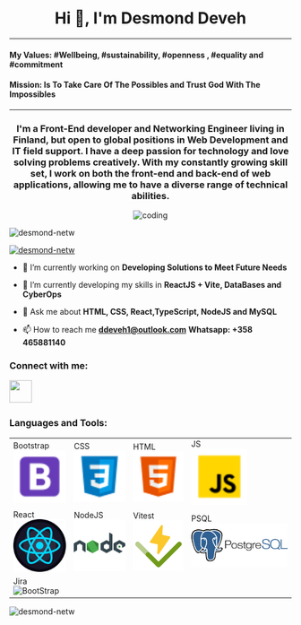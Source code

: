 <h1 align="center">Hi 👋, I'm Desmond Deveh</h1>
<hr>
<h4>My Values: #Wellbeing, #sustainability, #openness , #equality and #commitment  </h4>
<h4> Mission: Is To Take Care Of The Possibles and Trust God With The Impossibles </h4>
<hr>
<h3 align="center">
  I'm a Front-End developer and Networking Engineer living in Finland, but open to global positions in Web Development and IT field support. 
  I have a deep passion for technology and love solving problems creatively. 
  With my constantly growing skill set, I work on both the front-end and back-end of web applications, 
  allowing me to have a diverse range of technical abilities.
</h3>

<!-- Corrected Image -->
<p align="center">
  <img 
    alt="coding" 
    width="300" 
    src="https://media.giphy.com/media/L1R1tvI9svkIWwpVYr/giphy.gif"
  />
</p>

<p align="left">
  <img 
    src="https://komarev.com/ghpvc/?username=desmond-netw&label=Profile%20views&color=0e75b6&style=flat" 
    alt="desmond-netw" 
  />
</p>

<p align="left">
  <a href="https://github.com/ryo-ma/github-profile-trophy">
    <img 
      src="https://github-profile-trophy.vercel.app/?username=desmond-netw" 
      alt="desmond-netw" 
    />
  </a>
</p>

- 🔭 I’m currently working on **Developing Solutions to Meet Future Needs**

- 🌱 I’m currently developing my skills in **ReactJS + Vite, DataBases and CyberOps**

- 💬 Ask me about **HTML, CSS, React,TypeScript, NodeJS and MySQL**

- 📫 How to reach me **ddeveh1@outlook.com** **Whatsapp: +358 465881140**

<h3 align="left">Connect with me:</h3>
<p align="left">
  <!-- Add social media links if any -->
  <a class="whatsapp-btn" target="_blank" href="https://wa.me/358465881140">
     <img
       src="[https://icons8.it/icon/16733/whatsapp.svg](https://www.google.com/url?sa=i&url=https%3A%2F%2Fwww.pngplay.com%2Fimage%2F322512&psig=AOvVaw22-LFDXLDQux5CtNcsETLn&ust=1735724117059000&source=images&cd=vfe&opi=89978449&ved=0CBQQjRxqFwoTCMi4q77a0YoDFQAAAAAdAAAAABAE)"
       target="_blank"
       alter="whatsapp"
       width= "40"
       height="40"
       />
  </a>
</p>

<h3 align="left">Languages and Tools:</h3>
<p align="left">
  <table> 
     <tr>
        <td>Bootstrap<br><img src="https://github.com/Desmond-netw/desmondNetw/blob/main/icons/bootstrap.png" width="100" title="BootStrap"></td>
        <td>CSS<br><img src="https://github.com/Desmond-netw/desmondNetw/blob/main/icons/css.png" width="100" title="CSS"></td>
        <td>HTML<br><img src="https://github.com/Desmond-netw/desmondNetw/blob/main/icons/html.png" width="100" title="html"></td>
        <td>JS<br><img src="https://github.com/Desmond-netw/desmondNetw/blob/main/icons/js.png" width="100" title="js"></td>
      </tr>
      <tr>
        <td>React<br><img src="https://github.com/Desmond-netw/desmondNetw/blob/main/icons/react.png" width="100" title="BootStrap"></td>
        <td>NodeJS<br><img src="https://github.com/Desmond-netw/desmondNetw/blob/main/icons/node.png" width="100" title="node"></td>
        <td>Vitest<br><img src="https://github.com/Desmond-netw/desmondNetw/blob/main/icons/vite.png" width="100" title="CSS"></td>
        <td>PSQL<br><img src="https://github.com/Desmond-netw/desmondNetw/blob/main/icons/psql.png" width="200" title="psql"></td>
      </tr>
      <tr>
        <td>Jira<br><img src="https://github.com/Desmond-netw/desmondNetw/blob/main/icons/jira.png" width="100" title="BootStrap"></td>
      </tr>

  </table>
  <!-- Repeat for other icons -->
</p>

<!-- GitHub Stats -->
<p>
  <img 
    align="center" 
    src="https://github-readme-stats.vercel.app/api/top-langs?username=desmond-netw&show_icons=true&locale=en&layout=compact" 
    alt="desmond-netw" 
  />
</p>
